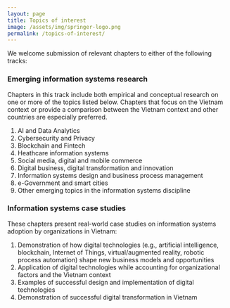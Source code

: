 ```yaml
---
layout: page
title: Topics of interest
image: /assets/img/springer-logo.png
permalink: /topics-of-interest/
---
```


We welcome submission of relevant chapters to either of the following tracks:

### Emerging information systems research
Chapters in this track include both empirical and conceptual research on one or more of the topics listed below. Chapters that focus on the Vietnam context or provide a comparison between the Vietnam context and other countries are especially preferred. 

1. AI and Data Analytics
2. Cybersecurity and Privacy
3. Blockchain and Fintech
4. Heathcare information systems
5. Social media, digital and mobile commerce
6. Digital business, digital transformation and innovation
7. Information systems design and business process management
8. e-Government and smart cities
9. Other emerging topics in the information systems discipline

### Information systems case studies
These chapters present real-world case studies on information systems adoption by organizations in Vietnam:

1. Demonstration of how digital technologies (e.g., artificial intelligence, blockchain, Internet of Things, virtual/augmented reality, robotic process automation) shape new business models and opportunities
2. Application of digital technologies while accounting for organizational factors and the Vietnam context
3. Examples of successful design and implementation of digital technologies
4. Demonstration of successful digital transformation in Vietnam